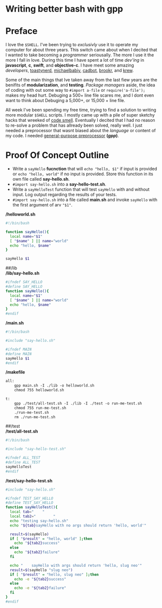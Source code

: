 Writing better bash with gpp
============================

# Preface
I love the `$SHELL`. I've been trying to _exclusivly_ use it to operate my computer for about three years. This switch came about when I decited that I wanted to take becoming a _programmer_ seriousally. The more I use it the more I fall in love. During this time I have spent a lot of time _dev'ing_  in **javascript**, **c**, **swift**, and **objective-c**. I have meet some amazing _developers_, [toastynerd](https://github.com/toastynerd), [michaelbabiy](https://github.com/michaelbabiy), [cadbot](https://github.com/cadbot), [brookr](https://github.com/brookr), and [krew](https://github.com/slugbyte/following).  
  
Some of the main things that Ive taken away from the last fiew years are the benifits of **modularization**, and **testing**. _Package managers_ aside, the idea of coding with out some way to `#import a-file` or `require('a-file');` makes my head hurt. Debuging a 500+ line file scares me, and I dont even want to think about Debuging a 5,000+, or 15,000 + line file.   
  
All week I've been spending my free time, trying to find a solution to writing more modular `$SHELL` scripts. I mostly came up with a pile of super sketchy hacks that wreeked of [code smell](https://en.wikipedia.org/wiki/Code_smell). Eventually I decited that I had no reason to re-solve a problem that has allready been solved, really well. I just needed a preprocessor that wasnt biased about the _language_ or content of my code. I needed [general-purpose preprocessor](http://en.nothingisreal.com/wiki/GPP) **(*gpp*)**. 




# Proof Of Concept Outline
* Write a `sayHello` **fucnction** that will `echo "hello, $1"` if input is provided or `echo "hello, world"` if no input is provided. Store this function in its own file called **say-hello.sh**. 
* `#import say-hello.sh` into a **say-hello-test.sh**.
* Write a `sayHelloTest` function that will test `sayHello` with and without input. Log output regarding the results of your tests.
* `#import say-hello.sh` into a file called **main.sh** and invoke `sayHello` with the first argument of arv `"$1"`.
  
**/helloworld.sh**  
``` sh  
#!/bin/bash

function sayHello(){
  local name="$1"
  [ "$name" ] || name="world"
  echo "hello, $name"
}

sayHello $1
```  
##/lib  
**/lib/say-hello.sh**  
``` sh  
#ifndef SAY_HELLO
#define SAY_HELLO
function sayHello(){
  local name="$1"
  [ "$name" ] || name="world"
  echo "hello, $name"
}
#endif
```  
**/main.sh**  
``` sh  
#!/bin/bash

#include "say-hello.sh"

#ifndef MAIN
#define MAIN
sayHello $1
#endif
```  
**/makefile**  
``` txt  
all:
	gpp main.sh -I ./lib -o helloworld.sh
	chmod 755 helloworld.sh

t: 
	gpp ./test/all-test.sh -I ./lib -I ./test -o run-me-test.sh
	chmod 755 run-me-test.sh
	./run-me-test.sh
	rm ./run-me-test.sh
```  
##/test  
**/test/all-test.sh**  
``` sh  
#!/bin/bash

#include "say-hello-test.sh"

#ifndef ALL_TEST
#define ALL_TEST
sayHelloTest
#endif
```  
**/test/say-hello-test.sh**  
``` sh  
#include "say-hello.sh"

#ifndef TEST_SAY_HELLO
#define TEST_SAY_HELLO
function sayHelloTest(){
  local tab="    "
  local tab2="        "
  echo "testing say-hello.sh"
  echo "${tab}sayHello with no args should return 'hello, world'"

  result=$(sayHello)  
  if [ "$result" = "hello, world" ];then 
    echo "${tab2}success"
  else 
    echo "${tab2}failure"
  fi

  echo "    sayHello with args should return 'hello, slug neo'"
  result=$(sayHello "slug neo")  
  if [ "$result" = "hello, slug neo" ];then 
    echo -e "${tab2}success"
  else 
    echo -e "${tab2}failure"
  fi
}
#endif
```  
